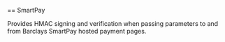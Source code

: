 == SmartPay

Provides HMAC signing and verification when passing parameters
to and from Barclays SmartPay hosted payment pages.
